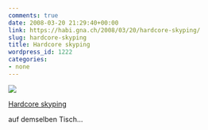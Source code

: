 ```yaml
---
comments: true
date: 2008-03-20 21:29:40+00:00
link: https://habi.gna.ch/2008/03/20/hardcore-skyping/
slug: hardcore-skyping
title: Hardcore skyping
wordpress_id: 1222
categories:
- none
---
```



 [![](https://static.flickr.com/3063/2348581282_e8ee9c6b28_m.jpg)](https://www.flickr.com/photos/habi/2348581282/)
   

 
  [Hardcore skyping](https://www.flickr.com/photos/habi/2348581282/)
    

 



auf demselben Tisch...
  

